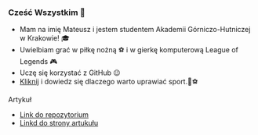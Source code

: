 ### Cześć Wszystkim 👋
- Mam na imię Mateusz i jestem studentem Akademii Górniczo-Hutniczej w Krakowie! :mortar_board:
- Uwielbiam grać w piłkę nożną :soccer: i w gierkę komputerową League of Legends :video_game:
- Uczę się korzystać z GitHub :wink:
- [Kliknij](https://mafius22.github.io/) i dowiedz się dlaczego warto uprawiać sport.:running::soccer:

Artykuł
- [Link do repozytorium](https://github.com/mafius22/elevation_mapping_cupy)
- [Linkd do strony artukułu](https://paperswithcode.com/paper/mem-multi-modal-elevation-mapping-for)




  
  
  
